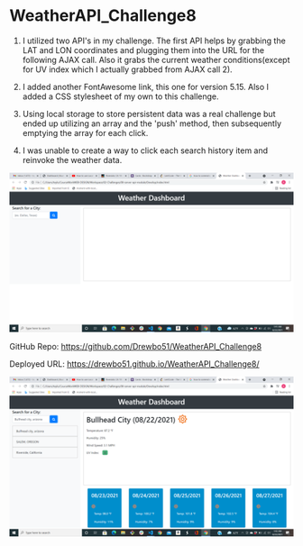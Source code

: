 # WeatherAPI_Challenge8

1. I utilized two API's in my challenge. The first API helps by grabbing the LAT and LON coordinates and plugging them into the URL for the following AJAX call. Also it grabs the current weather conditions(except for UV index which I actually grabbed from AJAX call 2).

2. I added another FontAwesome link, this one for version 5.15. Also I added a CSS stylesheet of my own to this challenge.

3. Using local storage to store persistent data was a real challenge but ended up utilizing an array and the 'push' method, then subsequently emptying the array for each click.

4. I was unable to create a way to click each search history item and reinvoke the weather data.

![](./Images/Screenshot%20(2).png)

GitHub Repo: https://github.com/Drewbo51/WeatherAPI_Challenge8

Deployed URL: https://drewbo51.github.io/WeatherAPI_Challenge8/

![](./Images/Screenshot%20(3).png)